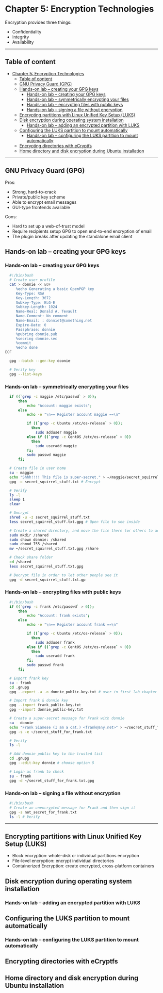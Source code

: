 # Chapter 5: Encryption Technologies

Encryption provides three things:
 - Confidentiality
 - Integrity
 - Availability

---

## Table of content

- [Chapter 5: Encryption Technologies](#chapter-5-encryption-technologies)
  - [Table of content](#table-of-content)
  - [GNU Privacy Guard (GPG)](#gnu-privacy-guard-gpg)
  - [Hands-on lab – creating your GPG keys](#hands-on-lab--creating-your-gpg-keys)
    - [Hands-on lab – creating your GPG keys](#hands-on-lab--creating-your-gpg-keys-1)
    - [Hands-on lab – symmetrically encrypting your files](#hands-on-lab--symmetrically-encrypting-your-files)
    - [Hands-on lab – encrypting files with public keys](#hands-on-lab--encrypting-files-with-public-keys)
    - [Hands-on lab – signing a file without encryption](#hands-on-lab--signing-a-file-without-encryption)
  - [Encrypting partitions with Linux Unified Key Setup (LUKS)](#encrypting-partitions-with-linux-unified-key-setup-luks)
  - [Disk encryption during operating system installation](#disk-encryption-during-operating-system-installation)
    - [Hands-on lab – adding an encrypted partition with LUKS](#hands-on-lab--adding-an-encrypted-partition-with-luks)
  - [Configuring the LUKS partition to mount automatically](#configuring-the-luks-partition-to-mount-automatically)
    - [Hands-on lab – configuring the LUKS partition to mount automatically](#hands-on-lab--configuring-the-luks-partition-to-mount-automatically)
  - [Encrypting directories with eCryptfs](#encrypting-directories-with-ecryptfs)
  - [Home directory and disk encryption during Ubuntu installation](#home-directory-and-disk-encryption-during-ubuntu-installation)

---

## GNU Privacy Guard (GPG)

Pros:
 - Strong, hard-to-crack 
 - Private/public key scheme
 - Able to encrypt email messages
 - GUI-type frontends available
  
Cons:
 - Hard to set up a web-of-trust model
 - Require recipients setup GPG to open end-to-end encryption of email
 - The plugin breaks after updating the standalone email client

## Hands-on lab – creating your GPG keys

### Hands-on lab – creating your GPG keys

```sh
  #!/bin/bash
  # Create user profile 
  cat > donnie << EOF
     %echo Generating a basic OpenPGP key
     Key-Type: RSA
     Key-Length: 3072
     Subkey-Type: ELG-E
     Subkey-Length: 1024
     Name-Real: Donald A. Tevault
     Name-Comment: No comment
     Name-Email: : donniet@something.net
     Expire-Date: 0
     Passphrase: donnie
     %pubring donnie.pub
     %secring donnie.sec
     %commit
     %echo done
EOF

  gpg --batch --gen-key doonie

  # Verify key
  gpg --list-keys

```

### Hands-on lab – symmetrically encrypting your files

```sh
  if ((`grep -c maggie /etc/passwd` > 0));
      then
          echo "Account: maggie exists";
      else
          echo -e "\n== Register account maggie ==\n"

          if ((`grep -c Ubuntu /etc/os-release` > 0));
            then
              sudo adduser maggie
          else if ((`grep -c CentOS /etc/os-release` > 0))
            then
              sudo useradd maggie
          fi;
          sudo passwd maggie
      fi; 

  # Create file in user home
  su - maggie
  echo "Shhh!!!! This file is super-secret." > ~/maggie/secret_squirrel_stuff.txt
  gpg -c secret_squirrel_stuff.txt # Encrypt

  # Verify
  ls -l
  sleep 1
  clear

  # Uncrypt
  shred -u -z secret_squirrel_stuff.txt
  less secret_squirrel_stuff.txt.gpg # Open file to see inside

  # Create a shared directory, and move the file there for others to access
  sudo mkdir /shared
  sudo chown donnie: /shared
  sudo chmod 755 /shared
  mv ~/secret_squirrel_stuff.txt.gpg /share

  # Check share folder
  cd /shared
  less secret_squirrel_stuff.txt.gpg

  # Decrypt file in order to let other people see it
  gpg -d secret_squirrel_stuff.txt.gp

```

### Hands-on lab – encrypting files with public keys

```sh
  #!/bin/bash
  if ((`grep -c frank /etc/passwd` > 0));
      then
          echo "Account: frank exists";
      else
          echo -e "\n== Register account frank ==\n"

          if ((`grep -c Ubuntu /etc/os-release` > 0));
            then
              sudo adduser frank
          else if ((`grep -c CentOS /etc/os-release` > 0))
            then
              sudo useradd frank
          fi;
          sudo passwd frank
      fi; 

  # Export frank key
  su - frank
  cd .gnupg
  gpg --export -a -o donnie_public-key.txt # user in first lab chapter 5

  # Import frank & donnie key
  gpg --import frank_public-key.txt
  gpg --import donnie_public-key.txt

  # Create a super-secret message for Frank with donnie
  su - donnie
  echo "Frank Siamese (I am a cat.) <frank@any.net>" > ~/secret_stuff_for_frank.txt
  gpg -s -e ~/secret_stuff_for_frank.txt

  # Verify
  ls -l

  # Add donnie public key to the trusted list
  cd .gnupg
  gpg --edit-key donnie # choose option 5

  # Login as frank to check
  su - frank
  gpg -d ~/secret_stuff_for_frank.txt.gpg

```

### Hands-on lab – signing a file without encryption

```sh
  #!/bin/bash
  # Create an unencrypted message for Frank and then sign it
  gpg -s not_secret_for_frank.txt
  ls -l # Verify

```

---

## Encrypting partitions with Linux Unified Key Setup (LUKS)

 - Block encryption: whole-disk or individual partitions encryption 
 - File-level encryption: encrypt individual directories 
 - Containerized Encryption: create encrypted, cross-platform containers

## Disk encryption during operating system installation

### Hands-on lab – adding an encrypted partition with LUKS

## Configuring the LUKS partition to mount automatically

### Hands-on lab – configuring the LUKS partition to mount automatically

## Encrypting directories with eCryptfs

## Home directory and disk encryption during Ubuntu installation

